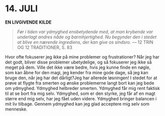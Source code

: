 # 14. JULI

**EN LIVGIVENDE KILDE**

> *Før i tiden var ydmyghed ensbetydende med, at man krybende var underlagt andres nåde og barmhjertighed. Nu begynder den i stedet at blive en nærende ingrediens, der kan give os sindsro.*
> — 12 TRIN OG 12 TRADITIONER, S. 83

Hvor ofte fokuserer jeg ikke på mine problemer og frustrationer? Når jeg har det godt, bliver disse problemer ubetydelige, og så fokuserer jeg ikke så meget på dem. Ville det ikke være bedre, hvis jeg kunne finde en nøgle, som kan åbne for den magi, jeg kender fra mine gode dage, så jeg kan bruge den, når jeg har det dårligt?Jeg har allerede løsningen! I stedet for at prøve at flygte fra smerten og ønske problemerne langt bort kan jeg bede om ydmyghed. Ydmyghed helbreder smerten. Ydmyghed får mig rent faktisk til at se bort fra mig selv. Ydmyghed, som er den styrke, jeg får af en magt større end mig selv, har jeg fået uden videre. Ydmyghed bringer balancen i mit liv tilbage. Gennem ydmyghed kan jeg glad acceptere mig selv som menneske.
